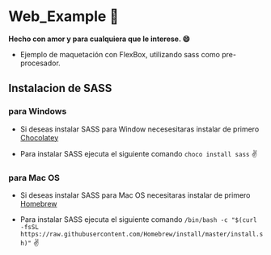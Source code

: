 # Web_Example :blue_heart:
**Hecho con amor y para cualquiera que le interese. :smile:**
- Ejemplo de maquetación con FlexBox, utilizando sass como pre-procesador.
## Instalacion de SASS
### para Windows
- Si deseas instalar SASS para Window necesesitaras instalar de primero [Chocolatey](https://chocolatey.org/install "Chocolatey")

- Para instalar SASS ejecuta el siguiente comando
  `choco install sass` :v:
### para Mac OS
- Si deseas instalar SASS para Mac OS necesitaras instalar de primero [Homebrew](https://brew.sh "Homebrew")

- Para instalar SASS ejecuta el siguiente comando
  `/bin/bash -c "$(curl -fsSL https://raw.githubusercontent.com/Homebrew/install/master/install.sh)"` :v:
